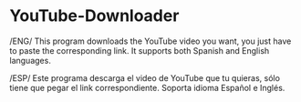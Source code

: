 # YouTube-Downloader
/ENG/ This program downloads the YouTube video you want, you just have to paste the corresponding link. It supports both Spanish and English languages.

/ESP/ Este programa descarga el video de YouTube que tu quieras, sólo tiene que pegar el link correspondiente. Soporta idioma Español e Inglés.
